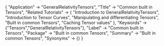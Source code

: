 {
 "Application" -> "GeneralRelativityTensors",
 "Title" -> "Common built in Tensors",
 "Related Tutorials" -> {
   "Introduction to GeneralRelativityTensors",
   "Introduction to Tensor Curves",
   "Manipulating and differentiating Tensors",
   "Built in common Tensors",
   "Caching Tensor values"
 },
 "Keywords" -> {"Tensors","GeneralRelativityTensors"},
 "Label" -> "Common built in Tensors",
 "Package" -> "Built in common Tensors",
 "Summary" -> "Built in common Tensors",
 "Synonyms" -> {}
 }
